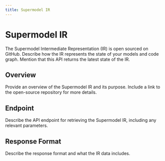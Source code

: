 ```yaml
---
title: Supermodel IR
---
```


# Supermodel IR  
The Supermodel Intermediate Representation (IR) is open sourced on GitHub. Describe how the IR represents the state of your models and code graph. Mention that this API returns the latest state of the IR.  

## Overview  
Provide an overview of the Supermodel IR and its purpose. Include a link to the open-source repository for more details.  

## Endpoint  
Describe the API endpoint for retrieving the Supermodel IR, including any relevant parameters.  

## Response Format  
Describe the response format and what the IR data includes. 
